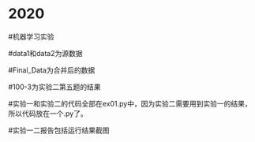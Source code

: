 # 2020
#机器学习实验

#data1和data2为源数据

#Final_Data为合并后的数据

#100-3为实验二第五题的结果

#实验一和实验二的代码全部在ex01.py中，因为实验二需要用到实验一的结果，所以代码放在一个.py了。

#实验一二报告包括运行结果截图
